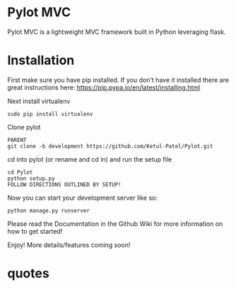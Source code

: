 # Pylot MVC 
Pylot MVC is a lightweight MVC framework built in Python leveraging flask.

# Installation

First make sure you have pip installed. If you don't have it installed there are great instructions here: https://pip.pypa.io/en/latest/installing.html

Next install virtualenv
```
sudo pip install virtualenv
```

Clone pylot
```
PARENT
git clone -b development https://github.com/Ketul-Patel/Pylot.git
```

cd into pylot (or rename and cd in) and run the setup file
```
cd Pylot
python setup.py
FOLLOW DIRECTIONS OUTLINED BY SETUP!
```

Now you can start your development server like so:
```
python manage.py runserver
```

Please read the Documentation in the Github Wiki for more information on how to get started!

Enjoy! More details/features coming soon!
# quotes
